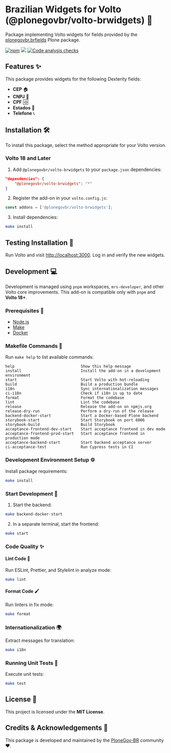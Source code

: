 # Brazilian Widgets for Volto (@plonegovbr/volto-brwidgets) 🚀

Package implementing Volto widgets for fields provided by the [plonegovbr.brfields](https://github.com/plonegovbr/brfieldsandwidgets/) Plone package.

[![npm](https://img.shields.io/npm/v/@plonegovbr/volto-brwidgets)](https://www.npmjs.com/package/@plonegovbr/volto-brwidgets)
[![](https://img.shields.io/badge/-Storybook-ff4785?logo=Storybook&logoColor=white&style=flat-square)](https://plonegovbr.github.io/brfieldsandwidgets/)
[![Code analysis checks](https://github.com/plonegovbr/brfieldsandwidgets/actions/workflows/main.yml/badge.svg)](https://github.com/plonegovbr/brfieldsandwidgets/actions/workflows/main.yml)

## Features ✨

This package provides widgets for the following Dexterity fields:

- **CEP** 🏠
- **CNPJ** 🏢
- **CPF** 🆔
- **Estados** 📍
- **Telefone** 📞

## Installation 🛠️

To install this package, select the method appropriate for your Volto version.

### Volto 18 and Later

1. Add `@plonegovbr/volto-brwidgets` to your `package.json` dependencies:

````json
"dependencies": {
    "@plonegovbr/volto-brwidgets": "*"
}
````

2. Register the add-on in your `volto.config.js`:

````javascript
const addons = ['@plonegovbr/volto-brwidgets'];
````

3. Install dependencies:

````sh
make install
````

## Testing Installation 🧪

Run Volto and visit [http://localhost:3000](http://localhost:3000). Log in and verify the new widgets.

## Development 💻

Development is managed using `pnpm` workspaces, `mrs-developer`, and other Volto core improvements. This add-on is compatible only with `pnpm` and **Volto 18+**.

### Prerequisites 🔧

- [Node.js](https://6.docs.plone.org/install/create-project.html#node-js)
- [Make](https://6.docs.plone.org/install/create-project.html#make)
- [Docker](https://6.docs.plone.org/install/create-project.html#docker)

### Makefile Commands 🚀

Run `make help` to list available commands:

```text
help                             Show this help message
install                          Install the add-on in a development environment
start                            Start Volto with hot-reloading
build                            Build a production bundle
i18n                             Sync internationalization messages
ci-i18n                          Check if i18n is up to date
format                           Format the codebase
lint                             Lint the codebase
release                          Release the add-on on npmjs.org
release-dry-run                  Perform a dry-run of the release
backend-docker-start             Start a Docker-based Plone backend
storybook-start                  Start Storybook on port 6006
storybook-build                  Build Storybook
acceptance-frontend-dev-start    Start acceptance frontend in dev mode
acceptance-frontend-prod-start   Start acceptance frontend in production mode
acceptance-backend-start         Start backend acceptance server
ci-acceptance-test               Run Cypress tests in CI
```

### Development Environment Setup ⚙️

Install package requirements:

````sh
make install
````

### Start Development 🚀

1. Start the backend:

````sh
make backend-docker-start
````

2. In a separate terminal, start the frontend:

````sh
make start
````

### Code Quality ✨

#### Lint Code 🧹

Run ESLint, Prettier, and Stylelint in analyze mode:

````sh
make lint
````

#### Format Code 🖌️

Run linters in fix mode:

````sh
make format
````

### Internationalization 🌍

Extract messages for translation:

````sh
make i18n
````

### Running Unit Tests 🧪

Execute unit tests:

````sh
make test
````

## License 📜

This project is licensed under the **MIT License**.

## Credits & Acknowledgements 🙏

This package is developed and maintained by the [PloneGov-BR](https://plone.org.br/gov) community ❤️.
